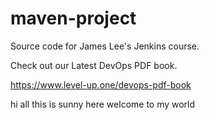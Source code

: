 # maven-project
Source code for James Lee's Jenkins course.

Check out our Latest DevOps PDF book.

https://www.level-up.one/devops-pdf-book

hi all this is sunny here
welcome to my world

